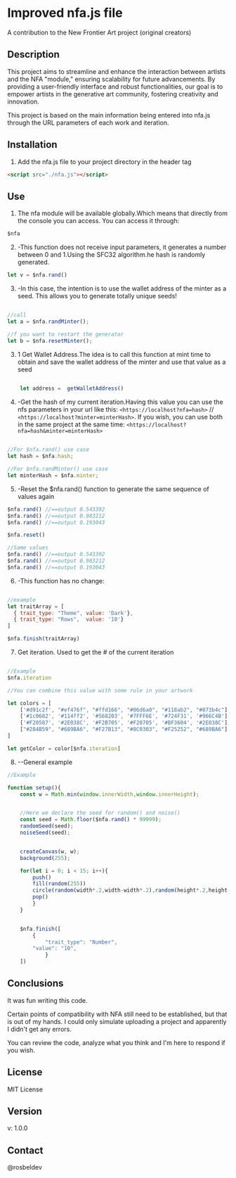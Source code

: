 # Improved nfa.js file

A contribution to the New Frontier Art project (original creators)

## Description

This project aims to streamline and enhance the interaction between artists and the NFA "module," ensuring scalability for future advancements. By providing a user-friendly interface and robust functionalities, our goal is to empower artists in the generative art community, fostering creativity and innovation.

This project is based on the main information being entered into nfa.js through the URL parameters of each work and iteration.

## Installation

1. Add the nfa.js file to your project directory in the header tag

```html
<script src="./nfa.js"></script>
```

## Use

1. The nfa module will be available globally.Which means that directly from the console you can access. You can access it through:
```javascript
$nfa
```

2. -This function does not receive input parameters, it generates a number between 0 and 1.Using the SFC32 algorithm.he hash is randomly generated.
```javascript
let v = $nfa.rand() 
```
3. -In this case, the intention is to use the wallet address of the minter as a seed. This allows you to generate totally unique seeds!
```javascript

//call
let a = $nfa.randMinter();

//f you want to restart the generator
let b = $nfa.resetMinter();
```

3. 1 Get Wallet Address.The idea is to call this function at mint time to obtain and save the wallet address of the minter and use that value as a seed
```javascript
    
    let address =  getWalletAddress()
```

4. -Get the hash of my current iteration.Having this value you can use the nfs parameters in your url like this: `<https://localhost?nfa=hash>`  // `<https://localhost?minter=minterHash>`. If you wish, you can use both in the same project at the same time: `<https://localhost?nfa=hash&minter=minterHash>`

```javascript

//For $nfa.rand() use case
let hash = $nfa.hash;

//For $nfa.randMinter() use case
let minterHash = $nfa.minter;


```

5. -Reset the $nfa.rand() function to generate the same sequence of values again
```javascript
$nfa.rand() //==output 0.543392
$nfa.rand() //==output 0.983212
$nfa.rand() //==output 0.193043

$nfa.reset()

//Same values
$nfa.rand() //==output 0.543392
$nfa.rand() //==output 0.983212
$nfa.rand() //==output 0.193043

```

6. -This function has no change:

```javascript

//example
let traitArray = [
  { trait_type: "Theme", value: 'Dark'},
  { trait_type: "Rows",  value: '10'}
]

$nfa.finish(traitArray)
```

7. Get iteration. Used to get the # of the current iteration
```javascript

//Example
$nfa.iteration 

//You can combine this value with some rule in your artwork

let colors = [
    ['#d91c2f', "#ef476f", "#ffd166", "#06d6a0", "#118ab2", "#073b4c"],
    ['#1c0682', '#114ff2', '#568203', '#7FFF6E', '#724F31', '#966C4B'],
    ['#F20587', '#2E038C', '#F2B705', '#F28705', '#BF3604', '#2E038C'],
    ["#284B59", "#689BA6", "#F27B13", "#8C0303", "#F25252", "#689BA6"],
]

let getColor = color[$nfa.iteration]

```


8. --General example
```javascript
//Example 

function setup(){
    const w = Math.min(window.innerWidth,window.innerHeight);


    //Here we declare the seed for random() and noise()
    const seed = Math.floor($nfa.rand() * 99999);
    randomSeed(seed);
    noiseSeed(seed);


    createCanvas(w, w);
    background(255);

    for(let i = 0; i < 15; i++){
        push()
        fill(random(255))
        circle(random(width*.2,width-width*.2),random(height*.2,height-height*.2), w * random(0.06,0.2))
        pop()
        }
    }


    $nfa.finish([
        {
            "trait_type": "Number",
        "value": "10",
            }
    ])


```

## Conclusions

It was fun writing this code.

Certain points of compatibility with NFA still need to be established, but that is out of my hands. I could only simulate uploading a project and apparently I didn't get any errors.

You can review the code, analyze what you think and I'm here to respond if you wish.


## License

MIT License

## Version

v: 1.0.0

## Contact

@rosbeldev
